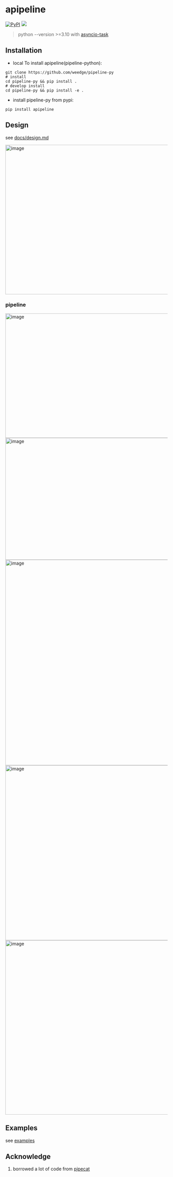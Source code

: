 <div align="center">
    <img src="https://github.com/user-attachments/assets/37c0d68d-c6d1-4e3b-a01e-d231c8ff36b6" alt="">
</div>

# apipeline
[![PyPI](https://img.shields.io/pypi/v/apipeline)](https://pypi.org/project/apipeline/)
<a href="https://app.commanddash.io/agent/github_ai-bot-pro_pipeline-py"><img src="https://img.shields.io/badge/AI-Code%20Agent-EB9FDA"></a>

> python --version >=3.10 with [asyncio-task](https://docs.python.org/3.11/library/asyncio-task.html)

## Installation
- local To install apipeline(pipeline-python):
```
git clone https://github.com/weedge/pipeline-py
# install
cd pipeline-py && pip install .
# develop install
cd pipeline-py && pip install -e .
```
- install pipeline-py from pypi:
```
pip install apipeline
```

## Design
see [docs/design.md](https://github.com/weedge/pipeline-py/tree/main/docs/design.md)

<img width="1403" height="465" alt="image" src="https://github.com/user-attachments/assets/d6646922-0a80-4ded-9614-00891efd41c8" />

### pipeline
<img width="1440" height="387" alt="image" src="https://github.com/user-attachments/assets/1a190b65-ebe0-4c76-bcd5-f2513f2da5bb" />
<img width="1447" height="379" alt="image" src="https://github.com/user-attachments/assets/5a54cd3b-d543-495d-8b6d-e361f60cdd4d" />
<img width="1455" height="639" alt="image" src="https://github.com/user-attachments/assets/23ebb695-941a-4ec6-baef-077c1d00cf5b" />
<img width="1443" height="544" alt="image" src="https://github.com/user-attachments/assets/21a8c337-33f7-4378-88ec-0b50104e5808" />
<img width="1447" height="542" alt="image" src="https://github.com/user-attachments/assets/2c00c8d4-e5e3-4daa-8d7a-08ecf37fcf8a" />


## Examples
see [examples](https://github.com/weedge/pipeline-py/tree/main/examples)


## Acknowledge
1. borrowed a lot of code from [pipecat](https://github.com/pipecat-ai/pipecat.git)




